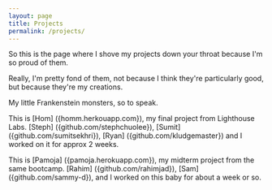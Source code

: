 ```yaml
---
layout: page
title: Projects
permalink: /projects/
---
```


So this is the page where I shove my projects down your throat because I'm so proud of them.

Really, I'm pretty fond of them, not because I think they're particularly good, but because they're my creations.

My little Frankenstein monsters, so to speak.

This is [Hom] ({homm.herkouapp.com}), my final project from Lighthouse Labs.
[Steph] ({github.com/stephchuolee}), [Sumit] ({github.com/sumitsekhri}), [Ryan] ({github.com/kludgemaster}) and I worked on it for approx 2 weeks. 

This is [Pamoja] ({pamoja.herokuapp.com}), my midterm project from the same bootcamp.
[Rahim] ({github.com/rahimjad}), [Sam] ({github.com/sammy-d}), and I worked on this baby for about a week or so.
